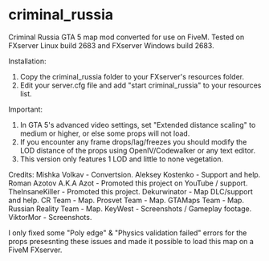 # criminal_russia
Criminal Russia GTA 5 map mod converted for use on FiveM.
Tested on FXserver Linux build 2683 and FXserver Windows build 2683.

Installation:
  1) Copy the criminal_russia folder to your FXserver's resources folder.
  2) Edit your server.cfg file and add "start criminal_russia" to your resources list.
  
Important:
  1) In GTA 5's advanced video settings, set "Extended distance scaling" to medium or higher, or else some props will not load.
  2) If you encounter any frame drops/lag/freezes you should modify the LOD distance of the props using OpenIV/Codewalker or any text editor.
  3) This version only features 1 LOD and little to none vegetation.

Credits:
  Mishka Volkav - Convertsion.
  Aleksey Kostenko - Support and help.
  Roman Azotov A.K.A Azot - Promoted this project on YouTube / support.
  TheInsaneKiller - Promoted this project.
  Dekurwinator - Map DLC/support and help.
  CR Team - Map.
  Prosvet Team - Map.
  GTAMaps Team - Map.
  Russian Reality Team - Map.
  KeyWest - Screenshots / Gameplay footage.
  ViktorMor - Screenshots.
  
  I only fixed some "Poly edge" & "Physics validation failed" errors for the props presesnting these issues and made it possible to load this map on a FiveM FXserver.

